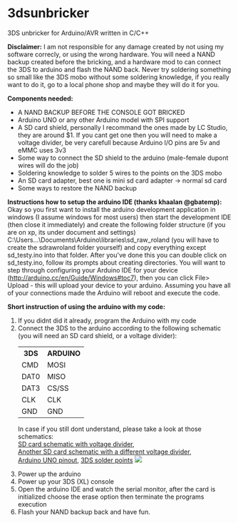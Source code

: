 3dsunbricker
============

3DS unbricker for Arduino/AVR written in C/C++

**Disclaimer:** I am not responsible for any damage created by not using my software correcly, or using the wrong hardware. You will need a NAND backup created before the bricking, and a hardware mod to can connect the 3DS to arduino and flash the NAND back. Never try soldering something so small like the 3DS mobo without some soldering knowledge, if you really want to do it, go to a local phone shop and maybe they will do it for you.

**Components needed:**
<ul>
  <li> A NAND BACKUP BEFORE THE CONSOLE GOT BRICKED </li>
  <li> Arduino UNO or any other Arduino model with SPI support </li>
  <li> A SD card shield, personally I recommand the ones made by LC Studio, they are around $1. If you cant get one then you will need to make a voltage divider, be very carefull because Arduino I/O pins are 5v and eMMC uses 3v3 </li>
  <li> Some way to connect the SD shield to the arduino (male-female dupont wires will do the job) </li>
  <li> Soldering knowledge to solder 5 wires to the points on the 3DS mobo </li>
  <li> An SD card adapter, best one is mini sd card adapter -> normal sd card </li>
  <li> Some ways to restore the NAND backup </li>
</ul>

**Instructions how to setup the arduino IDE (thanks khaalan @gbatemp):**
Okay so you first want to install the arduino development application in windows (I assume windows for most users) then start the development IDE (then close it immediately) and create the following folder structure (if you are on xp, its under document and settings) C:\Users\...\Documents\Arduino\libraries\sd\_raw\_roland (you will have to create the sdrawroland folder yourself) and copy everything except sd_testy.ino into that folder. After you've done this you can double click on sd\_testy.ino, follow its prompts about creating directories. You will want to step through configuring your Arduino IDE for your device (http://arduino.cc/en/Guide/Windows#toc7), then you can click File> Upload - this will upload your device to your arduino. Assuming you have all of your connections made the Arduino will reboot and execute the code.

**Short instruction of using the arduino with my code:**
<ol>
<li> If you didnt did it already, program the Arduino with my code </li>
<li>  Connect the 3DS to the arduino according to the following schematic (you will need an SD card shield, or a voltage divider):     
<table border="0">
<tr>
<th>3DS</th>
<th>ARDUINO</th>
</tr>
<tr>
<td>CMD</td>
<td>MOSI</td>
</tr>
<tr>
<td>DAT0</td>
<td>MISO</td>
</tr>
<tr>
<td>DAT3</td>
<td>CS/SS</td>
</tr>
<tr>
<td>CLK</td>
<td>CLK</td>
</tr>
<tr>
<td>GND</td>
<td>GND</td>
</tr>
</table>

In case if you still dont understand, please take a look at those schematics:         
<a href="http://arduinodiy.files.wordpress.com/2012/03/sd-card.jpg">SD card schematic with voltage divider</a>,     
<a href="http://img441.imageshack.us/img441/2391/schematicuo7.jpg">Another SD card schematic with a different voltage divider</a>,   
<a href="http://tinyurl.com/p4dyv8q">Arduino UNO pinout</a>, 
<a href="http://imageshack.us/a/img18/7048/tvj.png">3DS solder points</a>
<a href="http://i.imgur.com/ZrWd27b.jpg"><img src="http://i.imgur.com/ZrWd27b.jpg" /></a>
</li>
<li> Power up the arduino</li>
<li> Power up your 3DS (XL) console</li>
<li>  Open the arduino IDE and watch the serial monitor, after the card is initialized choose the erase option then terminate the programs execution</li>
<li> Flash your NAND backup back and have fun.</li>
</ol>


	
	
